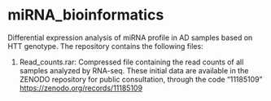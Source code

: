 # miRNA_bioinformatics
Differential expression analysis of miRNA profile in AD samples based on HTT genotype.
The repository contains the following files:
1. Read_counts.rar: Compressed file containing the read counts of all samples analyzed by RNA-seq. These initial data are available in the ZENODO repository for public consultation, through the code “11185109”
https://zenodo.org/records/11185109
